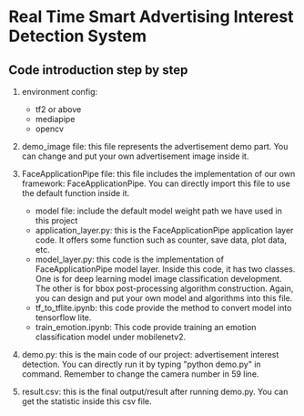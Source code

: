 # Real Time Smart Advertising Interest Detection System


## Code introduction step by step

1. environment config:
    - tf2 or above
    - mediapipe
    - opencv

2. demo_image file:
this file represents the advertisement demo part. You can change and put your own advertisement image inside it. 

3. FaceApplicationPipe file:
this file includes the implementation of our own framework: FaceApplicationPipe. You can directly import this file to use the default function inside it.
    - model file: include the default model weight path we have used in this project
    - application_layer.py: this is the FaceApplicationPipe application layer code. It offers some function such as counter, save data, plot data, etc.
    - model_layer.py: this code is the implementation of FaceApplicationPipe model layer. Inside this code, it has two classes. One is for deep learning model image classification development. The other is for bbox post-processing algorithm construction. Again, you can design and put your own model and algorithms into this file.
    - tf_to_tflite.ipynb: this code provide the method to convert model into tensorflow lite.
    - train_emotion.ipynb: This code provide training an emotion classification model under mobilenetv2.

4. demo.py:
this is the main code of our project: advertisement interest detection. You can directly run it by typing "python demo.py" in command. Remember to change the camera number in 59 line.

5. result.csv:
this is the final output/result after running demo.py. You can get the statistic inside this csv file.